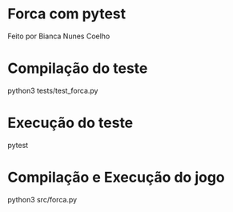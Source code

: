 # Forca com pytest

Feito por Bianca Nunes Coelho

# Compilação do teste

python3 tests/test_forca.py

# Execução do teste

pytest

# Compilação e Execução do jogo

python3 src/forca.py


